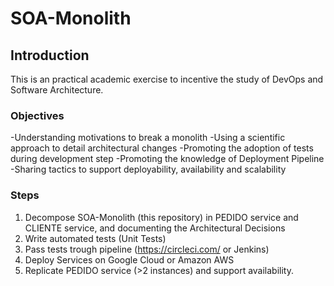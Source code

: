 # SOA-Monolith
## Introduction 

This is an practical academic exercise to incentive the study of DevOps and Software Architecture.

### Objectives
-Understanding motivations to break a monolith
-Using a scientific approach to detail architectural changes
-Promoting the adoption of tests during development step
-Promoting the knowledge of Deployment Pipeline
-Sharing tactics to support deployability, availability and scalability

### Steps 
1. Decompose SOA-Monolith (this repository) in PEDIDO service and CLIENTE service, and documenting the Architectural Decisions
2. Write automated tests (Unit Tests)
3. Pass tests trough pipeline (https://circleci.com/ or Jenkins)
4. Deploy Services on Google Cloud or Amazon AWS
5. Replicate PEDIDO service (>2 instances) and support availability.
